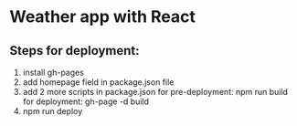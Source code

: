 # Weather app with React

## Steps for deployment: 

1. install gh-pages
2. add homepage field in package.json file
3. add 2 more scripts in package.json
         for pre-deployment: npm run build
         for deployment: gh-page -d build
4. npm run deploy
         
